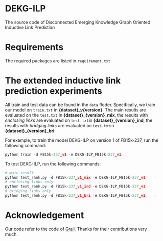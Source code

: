 # DEKG-ILP
The source code of Disconnected Emerging Knowledge Graph Oriented Inductive Link Prediction


# Requirements
The required packages are listed in `requirement.txt`


# The extended inductive link prediction experiments
All train and test data can be found in the `data` floder. Specifically, we train our model on `train.txt` in **{dataset}_v{version}**. The main results are evaluated on the `test.txt` in **{dataset}_{version}_mix**, the results with *enclosing links* are evaluated on `test.txt`in **{dataset}_{version}_ind**, the results with *bridging links* are evaluated on `test.txt`in **{dataset}_{version}_bri**.

For example, to train the model DEKG-ILP on version 1 of FB15k-237, run the following command:
``` python
python train -d FB15k-237_v1 -e DEKG-ILP_FB15k-237_v1
```
To test DEKG-ILP, run the following commands:
``` python
# main result
python test_rank.py -d FB15k-237_v1_mix -e DEKG-ILP_FB15k-237_v1
# enclosing links only
python test_rank.py -d FB15k-237_v1_ind -e DEKG-ILP_FB15k-237_v1
# bridging links only
python test_rank.py -d FB15k-237_v1_bri -e DEKG-ILP_FB15k-237_v1
```


# Acknowledgement
Our code refer to the code of [Grail](https://github.com/kkteru/grail). Thanks for their contributions very much.